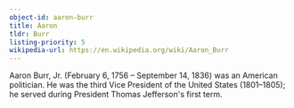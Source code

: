 ```yaml
---
object-id: aaron-burr
title: Aaron
tldr: Burr
listing-priority: 5
wikipedia-url: https://en.wikipedia.org/wiki/Aaron_Burr
---
```


Aaron Burr, Jr. (February 6, 1756 – September 14, 1836) was an American politician. He was the third Vice President of the United States (1801–1805); he served during President Thomas Jefferson's first term.